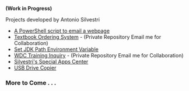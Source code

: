 **(Work in Progress)**

Projects developed by Antonio Silvestri 

+ [A PowerShell script to email a webpage](https://github.com/bytecodeman/PowerShell-Email-Webpage)
+ [Textbook Ordering System](https://github.com/bytecodeman/Bookstore-Ordering-System) - (Private Repository Email me for Collaboration)
+ [Set JDK Path Environment Variable](https://github.com/bytecodeman/Set-JDK-Path-Environment-Variable)
+ [WDC Training Inquiry](https://github.com/bytecodeman/WDC-Training-Inquiry) - (Private Repository Email me for Collaboration)
+ [Silvestri's Special Apps Center](https://github.com/bytecodeman/Silvestri-s-Special-Apps-Center)
+ [USB Drive Copier](https://github.com/bytecodeman/USB-Drive-Copier.git)

### More to Come . . .
